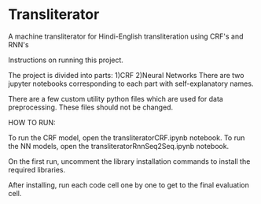 # Transliterator
A machine transliterator for Hindi-English transliteration using CRF's and RNN's

Instructions on running this project.

The project is divided into parts: 1)CRF 2)Neural Networks
There are two jupyter notebooks corresponding to each part with self-explanatory names.

There are a few custom utility python files which are used for data preprocessing.
These files should not be changed.

HOW TO RUN:

To run the CRF model, open the transliteratorCRF.ipynb notebook.
To run the NN models, open the transliteratorRnnSeq2Seq.ipynb notebook.

On the first run, uncomment the library installation commands to install the 
required libraries.

After installing, run each code cell one by one to get to the final evaluation cell.
